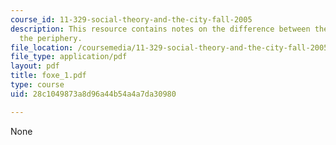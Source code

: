 ```yaml
---
course_id: 11-329-social-theory-and-the-city-fall-2005
description: This resource contains notes on the difference between the center and
  the periphery.
file_location: /coursemedia/11-329-social-theory-and-the-city-fall-2005/28c1049873a8d96a44b54a4a7da30980_foxe_1.pdf
file_type: application/pdf
layout: pdf
title: foxe_1.pdf
type: course
uid: 28c1049873a8d96a44b54a4a7da30980

---
```

None